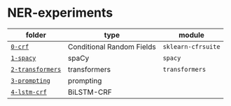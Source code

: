 # NER-experiments

| folder   | type                      | module             |
| ------   | ------------------------- | ------------------ |
| [`0-crf`](https://github.com/sdocio/NER-experiments/tree/main/0-crf)  | Conditional Random Fields | `sklearn-cfrsuite` |
| [`1-spacy`](https://github.com/sdocio/NER-experiments/tree/main/1-spacy) | spaCy | `spacy` |
| [`2-transformers`](https://github.com/sdocio/NER-experiments/tree/main/2-transformers) | transformers | `transformers` |
| [`3-prompting`](https://github.com/sdocio/NER-experiments/tree/main/3-prompting) | prompting |  |
| [`4-lstm-crf`](https://github.com/sdocio/NER-experiments/tree/main/4-lstm-crf) | BiLSTM-CRF |  |
